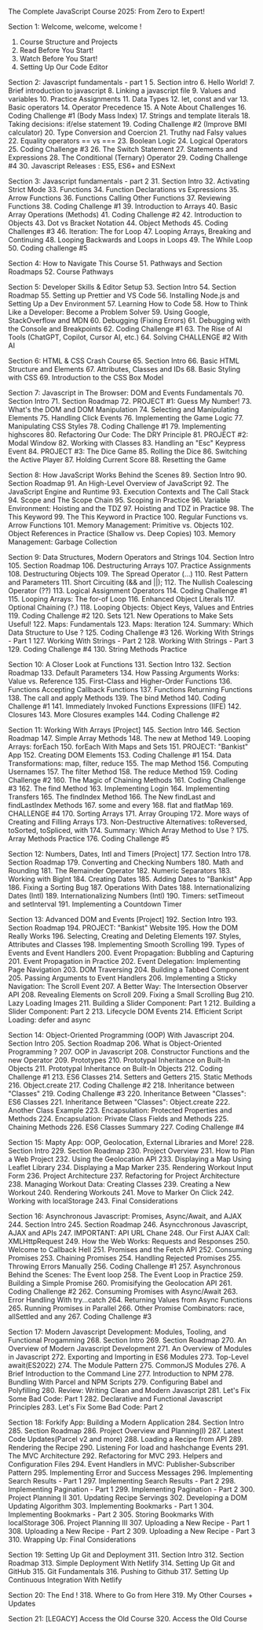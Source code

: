 The Complete JavaScript Course 2025: From Zero to Expert!

Section 1: Welcome, welcome, welcome !
1. Course Structure and Projects
2. Read Before You Start!
3. Watch Before You Start!
4. Setting Up Our Code Editor

Section 2: Javascript fundamentals - part 1
5. Section intro
6. Hello World!
7. Brief introduction to javascript
8. Linking a javascript file
9. Values and variables
10. Practice Assignments
11. Data Types
12. let, const and var
13. Basic operators
14. Operator Precedence
15. A Note About Challenges
16. Coding Challenge #1 (Body Mass Index)
17. Strings and template literals
18. Taking decisions: if/else statement
19. Coding Challenge #2 (Improve BMI calculator)
20. Type Conversion and Coercion
21. Truthy nad Falsy values
22. Equality operators == vs ===
23. Boolean Logic
24. Logical Operators
25. Coding Challenge #3
26. The Switch Statement
27. Statements and Expressions
28. The Conditional (Ternary) Operator
29. Coding Challenge #4
30. Javascript Releases : ES5, ES6+ and ESNext


Section 3: Javascript fundamentals - part 2
31. Section Intro
32. Activating Strict Mode
33. Functions
34. Function Declarations vs Expressions
35. Arrow Functions
36. Functions Calling Other Functions
37. Reviewing Functions
38. Coding Challenge #1
39. Introduction to Arrays
40. Basic Array Operations (Methods)
41. Coding Challenge #2
42. Introduction to Objects
43. Dot vs Bracket Notation
44. Object Methods
45. Coding Challenges #3
46. Iteration: The for Loop
47. Looping Arrays, Breaking and Continuing
48. Looping Backwards and Loops in Loops
49. The While Loop
50. Coding challenge #5


Section 4: How to Navigate This Course
51. Pathways and Section Roadmaps
52. Course Pathways


Section 5: Developer Skills & Editor Setup
53. Section Intro
54. Section Roadmap
55. Setting up Prettier and VS Code
56. Installing Node.js and Setting Up a Dev Environment
57. Learning How to Code
58. How to Think Like a Developer: Become a Problem Solver
59. Using Google, StackOverflow and MDN
60. Debugging (Fixing Errors)
61. Debugging with the Console and Breakpoints
62. Coding Challenge #1
63. The Rise of AI Tools (ChatGPT, Copilot, Cursor AI, etc.)
64. Solving CHALLENGE #2 With AI


Section 6: HTML & CSS Crash Course
65. Section Intro
66. Basic HTML Structure and Elements
67. Attributes, Classes and IDs
68. Basic Styling with CSS
69. Introduction to the CSS Box Model


Section 7: Javascript in The Browser: DOM and Events Fundamentals
70. Section Intro
71. Section Roadmap
72. PROJECT #1: Guess My Number!
73. What's the DOM and DOM Manipulation
74. Selecting and Manipulating Elements
75. Handling Click Events
76. Implementing the Game Logic
77. Manipulating CSS Styles
78. Coding Challenge #1
79. Implementing highscores
80. Refactoring Our Code: The DRY Principle
81. PROJECT #2: Modal Window
82. Working with Classes
83. Handling an "Esc" Keypress Event
84. PROJECT #3: The Dice Game
85. Rolling the Dice
86. Switching the Active Player
87. Holding Current Score
88. Resetting the Game


Section 8: How JavaScript Works Behind the Scenes
89. Section Intro
90. Section Roadmap
91. An High-Level Overview of JavaScript
92. The JavaScript Engine and Runtime
93. Execution Contexts and The Call Stack
94. Scope and The Scope Chain
95. Scoping in Practice
96. Variable Environment: Hoisting and the TDZ
97. Hoisting and TDZ in Practice
98. The This Keyword
99. The This Keyword in Practice
100. Regular Functions vs. Arrow Functions
101. Memory Management: Primitive vs. Objects
102. Object References in Practice (Shallow vs. Deep Copies)
103. Memory Management: Garbage Collection

Section 9: Data Structures, Modern Operators and Strings
104. Section Intro
105. Section Roadmap
106. Destructuring Arrays
107. Practice Assignments
108. Destructuring  Objects
109. The Spread Operator (...)
110. Rest Pattern and Parameters
111. Short Circuiting (&& and ||);
112. The Nullish Coalescing Operator (??)
113. Logical Assignment Operators
114. Coding Challenge #1
115. Looping Arrays: The for-of Loop
116. Enhanced Object Literals
117. Optional Chaining (?.)
118. Looping Objects: Object Keys, Values and Entries
119. Coding Challenge #2
120. Sets
121. New Operations to Make Sets Useful!
122. Maps: Fundamentals
123. Maps: Iteration
124. Summary: Which Data Structure to Use ?
125. Coding Challenge #3
126. Working With Strings - Part 1
127. Working With Strings - Part 2
128. Working With Strings - Part 3
129. Coding Challenge #4
130. String Methods Practice


Section 10: A Closer Look at Functions
131. Section Intro
132. Section Roadmap
133. Default Parameters
134. How Passing Arguments Works: Value vs. Reference
135. First-Class and Higher-Order Functions
136. Functions Accepting Callback Functions
137. Functions Returning Functions
138. The call and apply Methods
139. The bind Method
140. Coding Challenge #1
141. Immediately Invoked Functions Expressions (IIFE)
142. Closures
143. More Closures examples
144. Coding Challenge #2


Section 11: Working With Arrays [Project]
145. Section Intro
146. Section Roadmap
147. Simple Array Methods
148. The new at Method
149. Looping Arrays: forEach
150. forEach With Maps and Sets
151. PROJECT: "Bankist" App
152. Creating DOM Elements
153. Coding Challenge #1
154. Data Transformations: map, filter, reduce
155. The map Method
156. Computing Usernames
157. The filter Method
158. The reduce Method
159. Coding Challenge #2
160. The Magic of Chaining Methods
161. Coding Challenge #3
162. The find Method
163. Implementing Login
164. Implementing Transfers
165. The findIndex Method
166. The New findLast and findLastIndex Methods
167. some and every
168. flat and flatMap
169. CHALLENGE #4
170. Sorting Arrays
171. Array Grouping
172. More ways of Creating and Filling Arrays
173. Non-Destructive Alternatives: toReversed, toSorted, toSpliced, with
174. Summary: Which Array Method to Use ?
175. Array Methods Practice
176. Coding Challenge #5


Section 12: Numbers, Dates, Intl and Timers [Project]
177. Section Intro
178. Section Roadmap
179. Converting and Checking Numbers
180. Math and Rounding
181. The Remainder Operator
182. Numeric Separators
183. Working with BigInt
184. Creating Dates
185. Adding Dates to "Bankist" App
186. Fixing a Sorting Bug
187. Operations With Dates
188. Internationalizing Dates (Intl)
189. Internationalizing Numbers (Intl)
190. Timers: setTimeout and setInterval
191. Implementing a Countdown Timer


Section 13: Advanced DOM and Events [Project]
192. Section Intro
193. Section Roadmap
194. PROJECT: "Bankist" Website
195. How the DOM Really Works
196. Selecting, Creating and Deleting Elements
197. Styles, Attributes and Classes
198. Implementing Smooth Scrolling 
199. Types of Events and Event Handlers
200. Event Propagation: Bubbling and Capturing
201. Event Propagation in Practice
202. Event Delegation: Implementing Page Navigation
203. DOM Traversing
204. Building a Tabbed Component
205. Passing Arguments to Event Handlers
206. Implementing a Sticky Navigation: The Scroll Event
207. A Better Way: The Intersection Observer API
208. Revealing Elements on Scroll
209. Fixing a Small Scrolling Bug
210. Lazy Loading Images
211. Building a Slider Component: Part 1
212. Building a Slider Component: Part 2
213. Lifecycle DOM Events
214. Efficient Script Loading: defer and async


Section 14: Object-Oriented Programming (OOP) With Javascript
204. Section Intro
205. Section Roadmap
206. What is Object-Oriented Programming ?
207. OOP in Javascript
208. Constructor Functions and the new Operator
209. Prototypes
210. Prototypal Inheritance on Built-In Objects
211. Prototypal Inheritance on Built-In Objects
212. Coding Challenge #1
213. ES6 Classes
214. Setters and Getters
215. Static Methods
216. Object.create
217. Coding Challenge #2
218. Inheritance between "Classes"
219. Coding Challenge #3
220. Inheritance Between "Classes": ES6 Classes
221. Inheritance Between "Classes": Object.create
222. Another Class Example
223. Encapsulation: Protected Properties and Methods
224. Encapsulation: Private Class Fields and Methods
225. Chaining Methods
226. ES6 Classes Summary
227. Coding Challenge #4


Section 15: Mapty App: OOP, Geolocation, External Libraries and More!
228. Section Intro
229. Section Roadmap
230. Project Overview
231. How to Plan a Web Project
232. Using the Geolocation API
233. Displaying a Map Using Leaflet Library
234. Displaying a Map Marker
235. Rendering Workout Input Form
236. Project Architecture
237. Refactoring for Project Architecture
238. Managing Workout Data: Creating Classes
239. Creating a New Workout
240. Rendering Workouts
241. Move to Marker On Click
242. Working with localStorage
243. Final Considerations


Section 16: Asynchronous Javascript: Promises, Async/Await, and AJAX
244. Section Intro
245. Section Roadmap
246. Asyncchronous Javascript, AJAX and APIs
247. IMPORTANT: API URL Chane
248. Our First AJAX Call: XMLHttpRequest
249. How the Web Works: Requests and Responses
250. Welcome to Callback Hell
251. Promises and the Fetch API
252. Consuming Promises
253. Chaining Promises
254. Handling Rejected Promises
255. Throwing Errors Manually
256. Coding Challenge #1
257. Asynchronous Behind the Scenes: The Event loop
258. The Event Loop in Practice
259. Building a Simple Promise
260. Promisifying the Geolocation API
261. Coding Challenge #2
262. Consuming Promises with Async/Await
263. Error Handling With try...catch
264. Returning Values from Async Functions
265. Running Promises in Parallel
266. Other Promise Combinators: race, allSettled and any
267. Coding Challenge #3


Section 17: Modern Javascript Development: Modules, Tooling, and Functional Progamming
268. Section Intro
269. Section Roadmap
270. An Overview of Modern Javascript Development
271. An Overview of Modules in Javascript
272. Exporting and Importing in ES6 Modules
273. Top-Level await(ES2022)
274. The Module Pattern
275. CommonJS Modules
276. A Brief Introduction to the Command Line
277. Introduction to NPM
278. Bundling With Parcel and NPM Scripts
279. Configuring Babel and Polyfilling
280. Review: Writing Clean and Modern Javascript
281. Let's Fix Some Bad Code: Part 1
282. Declarative and Functional Javascript Principles
283. Let's Fix Some Bad Code: Part 2


Section 18: Forkify App: Building a Modern Application
284. Section Intro
285. Section Roadmap
286. Project Overview and Planning(I)
287. Latest Code Updates(Parcel v2 and more)
288. Loading a Recipe from API
289. Rendering the Recipe
290. Listening For load and hashchange Events
291. The MVC Architecture
292. Refactoring for MVC
293. Helpers and Configuration Files
294. Event Handlers in MVC: Publisher-Subscriber Pattern
295. Implementing Error and Success Messages
296. Implementing Search Results - Part 1
297. Implementing Search Results - Part 2
298. Implementing Pagination - Part 1
299. Implementing Pagination - Part 2
300. Project Planning II
301. Updating Recipe Servings
302. Developing a DOM Updating Algorithm
303. Implementing Bookmarks - Part 1
304. Implementing Bookmarks - Part 2
305. Storing Bookmarks With localStorage
306. Project Planning III 
307. Uploading a New Recipe - Part 1
308. Uploading a New Recipe - Part 2
309. Uploading a New Recipe - Part 3
310. Wrapping Up: Final Considerations


Section 19: Setting Up Git and Deployment
311. Section Intro
312. Section Roadmap
313. Simple Deployment With Netlify
314. Setting Up Git and GitHub
315. Git Fundamentals
316. Pushing to Github 
317. Setting Up Continuous Integration With Netlify


Section 20: The End !
318. Where to Go from Here
319. My Other Courses + Updates


Section 21: [LEGACY] Access the Old Course
320. Access the Old Course